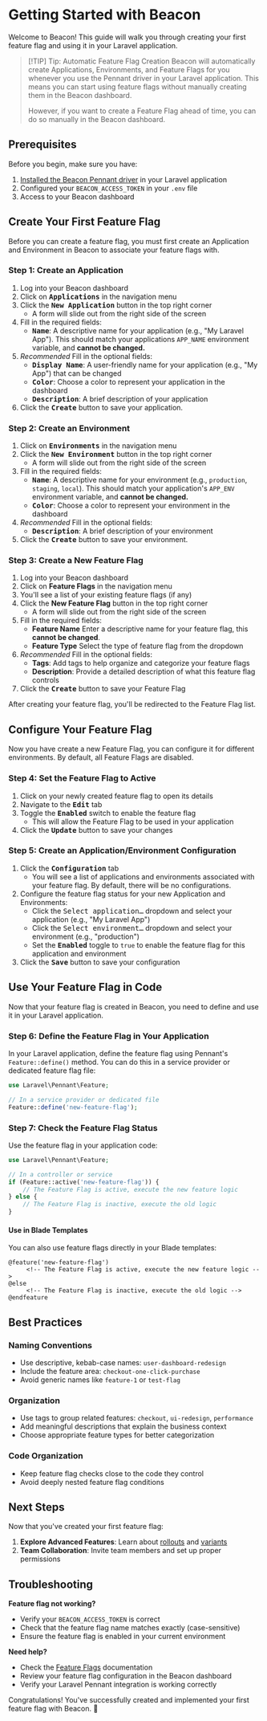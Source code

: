 # Getting Started with Beacon

Welcome to Beacon! This guide will walk you through creating your first feature flag and using it in your Laravel application.


> [!TIP] Tip: Automatic Feature Flag Creation
> Beacon will automatically create Applications, Environments, and Feature Flags for you whenever you use the Pennant driver in your Laravel application. This means you can start using feature flags without manually creating them in the Beacon dashboard.
>
> However, if you want to create a Feature Flag ahead of time, you can do so manually in the Beacon dashboard.

## Prerequisites

Before you begin, make sure you have:

1. [Installed the Beacon Pennant driver](install.md) in your Laravel application
2. Configured your `BEACON_ACCESS_TOKEN` in your `.env` file
3. Access to your Beacon dashboard

## Create Your First Feature Flag

Before you can create a feature flag, you must first create an Application and Environment in Beacon to associate your feature flags with.

### Step 1: Create an Application

1. Log into your Beacon dashboard
2. Click on <kbd>**Applications**</kbd> in the navigation menu
3. Click the <kbd>**New Application**</kbd> button in the top right corner
   - A form will slide out from the right side of the screen
4. Fill in the required fields:
   - <kbd>**Name**</kbd>: A descriptive name for your application (e.g., "My Laravel App"). This should match your applications `APP_NAME` environment variable, and **cannot be changed.**
5. _Recommended_ Fill in the optional fields:
   - <kbd>**Display Name**</kbd>: A user-friendly name for your application (e.g., "My App") that can be changed
   - <kbd>**Color**</kbd>: Choose a color to represent your application in the dashboard
   - <kbd>**Description**</kbd>: A brief description of your application
6. Click the <kbd>**Create**</kbd> button to save your application.

### Step 2: Create an Environment

1. Click on <kbd>**Environments**</kbd> in the navigation menu
2. Click the <kbd>**New Environment**</kbd> button in the top right corner
   - A form will slide out from the right side of the screen
3. Fill in the required fields:
   - <kbd>**Name**</kbd>: A descriptive name for your environment (e.g., `production`, `staging`, `local`). This should match your application's `APP_ENV` environment variable, and **cannot be changed.**
   - <kbd>**Color**</kbd>: Choose a color to represent your environment in the dashboard
4. _Recommended_ Fill in the optional fields:
    - <kbd>**Description**</kbd>: A brief description of your environment
5. Click the <kbd>**Create**</kbd> button to save your environment.

### Step 3: Create a New Feature Flag

1. Log into your Beacon dashboard
2. Click on **Feature Flags** in the navigation menu
3. You'll see a list of your existing feature flags (if any)
4. Click the **New Feature Flag** button in the top right corner
   - A form will slide out from the right side of the screen
5. Fill in the required fields:
   - **Feature Name** Enter a descriptive name for your feature flag, this **cannot be changed**.
   - **Feature Type** Select the type of feature flag from the dropdown
6. _Recommended_ Fill in the optional fields:
   - **Tags**: Add tags to help organize and categorize your feature flags
   - **Description**: Provide a detailed description of what this feature flag controls
7. Click the <kbd>**Create**</kbd> button to save your Feature Flag

After creating your feature flag, you'll be redirected to the Feature Flag list.

## Configure Your Feature Flag

Now you have create a new Feature Flag, you can configure it for different environments. By default, all Feature Flags are disabled.

### Step 4: Set the Feature Flag to Active

1. Click on your newly created feature flag to open its details
2. Navigate to the <kbd>**Edit**</kbd> tab
3. Toggle the <kbd>**Enabled**</kbd> switch to enable the feature flag
   - This will allow the Feature Flag to be used in your application
4. Click the <kbd>**Update**</kbd> button to save your changes

### Step 5: Create an Application/Environment Configuration

1. Click the <kbd>**Configuration**</kbd> tab
   - You will see a list of applications and environments associated with your feature flag. By default, there will be no configurations.
2. Configure the feature flag status for your new Application and Environments:
   - Click the <kbd>Select application…</kbd> dropdown and select your application (e.g., "My Laravel App")
   - Click the <kbd>Select environment…</kbd> dropdown and select your environment (e.g., "production")
   - Set the <kbd>**Enabled**</kbd> toggle to `true` to enable the feature flag for this application and environment
3. Click the <kbd>**Save**</kbd> button to save your configuration

## Use Your Feature Flag in Code

Now that your feature flag is created in Beacon, you need to define and use it in your Laravel application.

### Step 6: Define the Feature Flag in Your Application

In your Laravel application, define the feature flag using Pennant's `Feature::define()` method. You can do this in a service provider or dedicated feature flag file:

```php
use Laravel\Pennant\Feature;

// In a service provider or dedicated file
Feature::define('new-feature-flag');
```

### Step 7: Check the Feature Flag Status

Use the feature flag in your application code:

```php
use Laravel\Pennant\Feature;

// In a controller or service
if (Feature::active('new-feature-flag')) {
    // The Feature Flag is active, execute the new feature logic
} else {
    // The Feature Flag is inactive, execute the old logic
}
```

#### Use in Blade Templates

You can also use feature flags directly in your Blade templates:

```blade
@feature('new-feature-flag')
     <!-- The Feature Flag is active, execute the new feature logic -->
@else
     <!-- The Feature Flag is inactive, execute the old logic -->
@endfeature
```

## Best Practices

### Naming Conventions
- Use descriptive, kebab-case names: `user-dashboard-redesign`
- Include the feature area: `checkout-one-click-purchase`
- Avoid generic names like `feature-1` or `test-flag`

### Organization
- Use tags to group related features: `checkout`, `ui-redesign`, `performance`
- Add meaningful descriptions that explain the business context
- Choose appropriate feature types for better categorization

### Code Organization
- Keep feature flag checks close to the code they control
- Avoid deeply nested feature flag conditions

## Next Steps

Now that you've created your first feature flag:

1. **Explore Advanced Features**: Learn about [rollouts](../app/feature-flags/rollouts) and [variants](../app/feature-flags/experiments)
2. **Team Collaboration**: Invite team members and set up proper permissions

## Troubleshooting

**Feature flag not working?**
- Verify your `BEACON_ACCESS_TOKEN` is correct
- Check that the feature flag name matches exactly (case-sensitive)
- Ensure the feature flag is enabled in your current environment

**Need help?**
- Check the [Feature Flags](../app/feature-flags/basics) documentation
- Review your feature flag configuration in the Beacon dashboard
- Verify your Laravel Pennant integration is working correctly

Congratulations! You've successfully created and implemented your first feature flag with Beacon. 🎉


